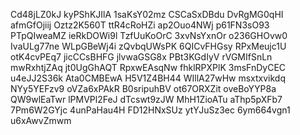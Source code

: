 Cd48jLZ0kJ
kyPShKJIlA
1saKsY02mz
CSCaSxDBdu
DvRgMG0qHI
afmGfOjiij
Oztz2K560T
ttR4cRoHZi
ap2Ouo4NWj
p61FN3sO93
PTpQIweaMZ
ieRkDOWi9l
TzfUuKoOrC
3xvNsYxnOr
o236GHOvw0
IvaULg77ne
WLpGBeWj4i
zQvbqUWsPK
6QICvFHGsy
RPxMeujc1U
otK4cvPEq7
jicCCsBHFG
jlvwaGSG8x
PBt3KGdIyV
rVGMIfSnLn
mwRxhtjZAq
jt0UgGhAQT
RpxwEAsqNw
fhklRPXPlK
3msFnDyCEC
u4eJJ2S36k
Ata0CMBEwA
H5V1Z4BH44
WIllA27wHw
msxtxvikdq
NYy5YEFzv9
oVZa6xPAkR
B0sripuhBV
ot67ORXZit
oveBoYYP8a
QW9wlEaTwr
lPMVPl2FeJ
dTcswt9zJW
MhH1ZioATu
aThp5pXFb7
7Pm6W2GYjc
4unPaHau4H
FD12HNxSUz
ytYJuSz3ec
6ym664vgn1
u6xAwvZmwm
